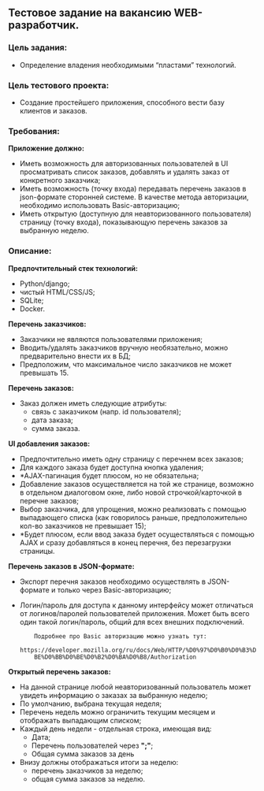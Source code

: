 ## Тестовое задание на вакансию WEB-разработчик.

### Цель задания:
- Определение владения необходимыми “пластами” технологий.
  
### Цель тестового проекта:
- Создание простейшего приложения, способного вести базу клиентов и заказов.

### Требования:

**Приложение должно:**
- Иметь возможность для авторизованных пользователей в UI просматривать список заказов, добавлять и удалять заказ от конкретного заказчика;
- Иметь возможность (точку входа) передавать перечень заказов в json-формате сторонней системе. В качестве метода авторизации, необходимо использовать Basic-авторизацию;
- Иметь открытую (доступную для неавторизованного пользователя) страницу (точку входа), показывающую перечень заказов за выбранную неделю.


### Описание:
**Предпочтительный стек технологий:**
  - Python/django;
  - чистый HTML/CSS/JS;
  - SQLite;
  - Docker.

**Перечень заказчиков:**
  - Заказчики не являются пользователями приложения;
  - Вводить/удалять заказчиков вручную необязательно, можно предварительно внести их в БД;
  - Предположим, что максимальное число заказчиков не может превышать 15.

**Перечень заказов:**
- Заказ должен иметь следующие атрибуты:
  - связь с заказчиком (напр. id пользователя);
  - дата заказа;
  - сумма заказа.
 
**UI добавления заказов:**
- Предпочтительно иметь одну страницу с перечнем всех заказов;
- Для каждого заказа будет доступна кнопка удаления;
- \*AJAX-пагинация будет плюсом, но не обязательна;
- Добавление заказов осуществляется на той же странице, возможно в отдельном диалоговом окне, либо новой строчкой/карточкой в перечне заказов;
- Выбор заказчика, для упрощения, можно реализовать с помощью выпадающего списка (как говорилось раньше, предположительно кол-во заказчиков не превышает 15);
- \*Будет плюсом, если ввод заказа будет осуществляться с помощью AJAX и сразу добавляться в конец перечня, без перезагрузки страницы.

**Перечень заказов в JSON-формате:**
- Экспорт перечня заказов необходимо осуществлять в JSON-формате и только через Basic-авторизацию;
- Логин/пароль для доступа к данному интерфейсу может отличаться от логинов/паролей пользователей приложения. Может быть
всего один такой логин/пароль, общий для всех внешних подключений.

          Подробнее про Basic авторизацию можно узнать тут:
          https://developer.mozilla.org/ru/docs/Web/HTTP/%D0%97%D0%B0%D0%B3%D0%
          BE%D0%BB%D0%BE%D0%B2%D0%BA%D0%B8/Authorization 
            
**Открытый перечень заказов:**
- На данной странице любой неавторизованный пользователь может увидеть информацию о заказах за выбранную неделю;
- По умолчанию, выбрана текущая неделя;
- Перечень недель можно ограничить текущим месяцем и отображать выпадающим списком;
- Каждый день недели - отдельная строка, имеющая вид:
  - Дата;
  - Перечень пользователей через **";"**;
  - Общая сумма заказов за день
- Внизу должны отображаться итоги за неделю: 
  - перечень заказчиков за неделю;
  - общая сумма заказов за неделю.
